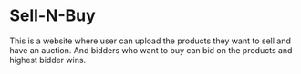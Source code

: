 # Sell-N-Buy
This is a website where user can upload the products they want to sell and have an auction.
And bidders who want to buy can bid on the products and highest bidder wins.
